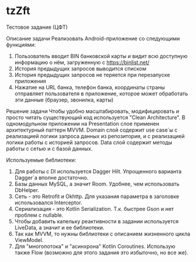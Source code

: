 
# tzZft
Тестовое задание (ЦФТ)

Описание задачи
Реализовать Android-приложение со следующими функциями:
1. Пользователь вводит BIN банковской карты и видит всю доступную информацию о нём, загруженную с https://binlist.net/
2. История предыдущих запросов выводится списком
3. История предыдущих запросов не теряется при перезапуске приложения
4. Нажатие на URL банка, телефон банка, координаты страны отправляет пользователя в
приложение, которое может обработать эти данные (браузер, звонилка, карты)

Решение задачи
Чтобы удобно масштабировать, модифицировать и просто читать существующий код используется "Clean Architecture". В одномодульном приложении на Presentation слое применен архитектурный паттерн MVVM. Domain слой содержит use case`ы с реализацией логики запроса данных из репозитория, и с реализацией логики работы с историей запросов. Data слой содержит методы работы с сетью и с базой данных.

Используемые библиотеки:
1. Для работы с DI используется Dagger Hilt. Упрощенного варианта Dagger`а вполне достаточно.
2. Базы данных MySQL, а значит Room. Удобнее, чем использовать DbHelper.
3. Сеть - это Retrofit и Okhttp. Для указания параметра в заголовке использовался Interceptor.
4. Сериализация - это Kotlin Serialization. Т.к. быстрее Gson и нет проблем с nullable.
5. Чтобы добавить капельку реактивности в задании используется LiveData, а значит и ее библиотеки.
6. Так как MVVM, то нужны библиотеки с описанием жизненного цикла ViewModel.
7. Для "многопотока" и "асинхрона" Kotlin Coroutines. Использую также Flow (возможно для этого задания это избыточно, но все же).
